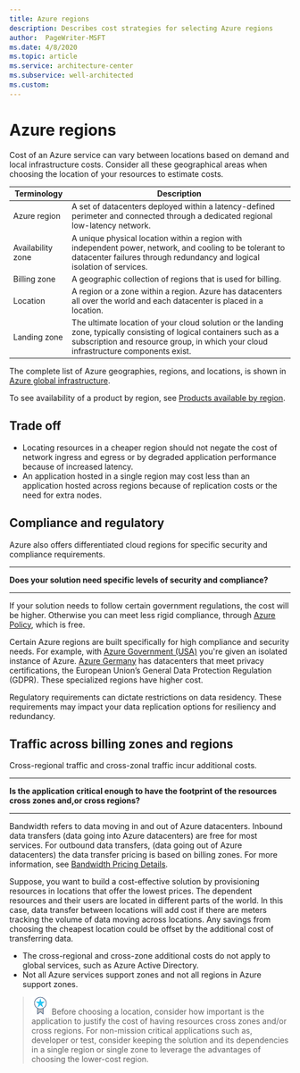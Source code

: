 ```yaml
---
title: Azure regions
description: Describes cost strategies for selecting Azure regions
author:  PageWriter-MSFT
ms.date: 4/8/2020
ms.topic: article
ms.service: architecture-center
ms.subservice: well-architected
ms.custom: 
---
```


# Azure regions
Cost of an Azure service can vary between locations based on demand and local infrastructure costs. Consider all these geographical areas when choosing the location of your resources to estimate costs.

|Terminology|Description|
|---|---|
|Azure region|A set of datacenters deployed within a latency-defined perimeter and connected through a dedicated regional low-latency network. |
|Availability zone |A unique physical location within a region with independent power, network, and cooling to be tolerant to datacenter failures through redundancy and logical isolation of services.|
|Billing zone|A geographic collection of regions that is used for billing.|
|Location|A region or a zone within a region. Azure has datacenters all over the world and each datacenter is placed in a location. |
|Landing zone|The ultimate location of your cloud solution or the landing zone, typically consisting of logical containers such as a subscription and resource group, in which your cloud infrastructure components exist. |

The complete list of Azure geographies, regions, and locations, is shown in [Azure global infrastructure](https://azure.microsoft.com/global-infrastructure).

To see availability of a product by region, see [Products available by region](https://azure.microsoft.com/global-infrastructure/services/).

## Trade off
- Locating resources in a cheaper region should not negate the cost of network ingress and egress or by degraded application performance because of increased latency.
- An application hosted in a single region may cost less than an application hosted across regions because of replication costs or the need for extra nodes.

## Compliance and regulatory
Azure also offers differentiated cloud regions for specific security and compliance requirements.
<hr>
<b>Does your solution need specific levels of security and compliance?</b>
<hr>


If your solution needs to follow certain government regulations, the cost will be higher. Otherwise you can meet less rigid compliance, through [Azure Policy](https://docs.microsoft.com/azure/governance/policy/overview), which is free. 

Certain Azure regions are built specifically for high compliance and security needs. For example, with [Azure Government (USA)](https://docs.microsoft.com/azure/azure-government/) you're given an isolated instance of Azure. [Azure Germany](https://azure.microsoft.com/global-infrastructure/germany/) has datacenters that meet privacy certifications, the European Union’s General Data Protection Regulation (GDPR). These specialized regions have higher cost.

Regulatory requirements can dictate restrictions on data residency. These requirements may impact your data replication options for resiliency and redundancy. 

## Traffic across billing zones and regions
Cross-regional traffic and cross-zonal traffic incur additional costs. 
<hr>
<b>Is the application critical enough to have the footprint of the resources cross zones and,or cross regions?</b>
<hr>

Bandwidth refers to data moving in and out of Azure datacenters. Inbound data transfers (data going into Azure datacenters) are free for most services. For outbound data transfers, (data going out of Azure datacenters) the data transfer pricing is based on billing zones. For more information, see [Bandwidth Pricing Details](https://azure.microsoft.com/pricing/details/bandwidth/?cdn=disable).

Suppose, you want to build a cost-effective solution by provisioning resources in locations that offer the lowest prices. The dependent resources and their users are located in different parts of the world. In this case, data transfer between locations will add cost if  there are meters tracking the volume of data moving across locations. Any savings from choosing the cheapest location could be offset by the additional cost of transferring data.
- The cross-regional and cross-zone additional costs do not apply to global services, such as Azure Active Directory. 
- Not all Azure services support zones and not all regions in Azure support zones. 

>![Task](../../_images/i_best-practices.png) Before choosing a location, consider how important is the application to justify the cost of having resources cross zones and/or cross regions. For non-mission critical applications such as, developer or test, consider keeping the solution and its dependencies in a single region or single zone to leverage the advantages of choosing the lower-cost region.

